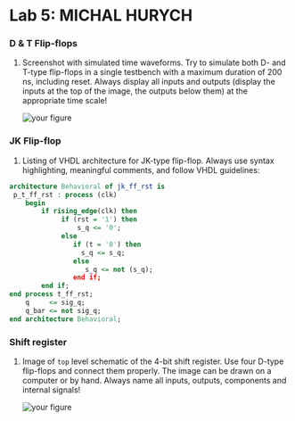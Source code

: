 # Lab 5: MICHAL HURYCH

### D & T Flip-flops

1. Screenshot with simulated time waveforms. Try to simulate both D- and T-type flip-flops in a single testbench with a maximum duration of 200 ns, including reset. Always display all inputs and outputs (display the inputs at the top of the image, the outputs below them) at the appropriate time scale!

   ![your figure]()

### JK Flip-flop

1. Listing of VHDL architecture for JK-type flip-flop. Always use syntax highlighting, meaningful comments, and follow VHDL guidelines:

```vhdl
architecture Behavioral of jk_ff_rst is
 p_t_ff_rst : process (clk)
    begin
        if rising_edge(clk) then
             if (rst = '1') then
                 s_q <= '0';
             else
                if (t = '0') then
                  s_q <= s_q;
                else 
                   s_q <= not (s_q);
                end if;
        end if;
end process t_ff_rst;
    q     <= sig_q;
    q_bar <= not sig_q;
end architecture Behavioral;
```

### Shift register

1. Image of `top` level schematic of the 4-bit shift register. Use four D-type flip-flops and connect them properly. The image can be drawn on a computer or by hand. Always name all inputs, outputs, components and internal signals!

   ![your figure]()
